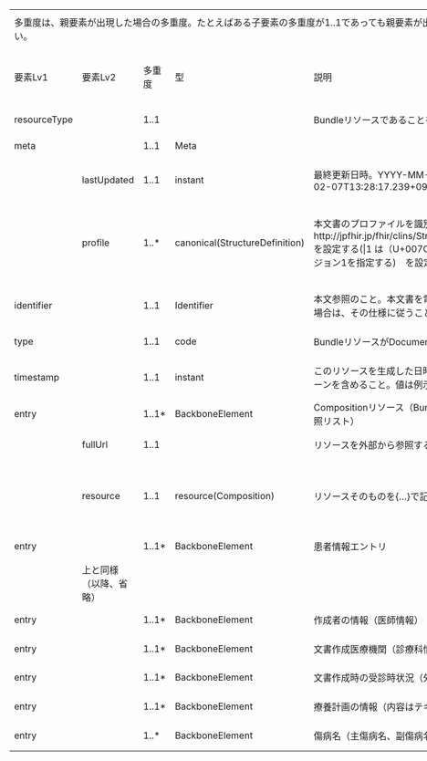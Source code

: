 <table border=0 cellpadding=0 cellspacing=0 width=1267 style='border-collapse:
 collapse;table-layout:fixed;width:950pt'>
 <col class=xl292 width=149 style='mso-width-source:userset;mso-width-alt:4096;
 width:112pt'>
 <col class=xl292 width=137 style='mso-width-source:userset;mso-width-alt:3766;
 width:103pt'>
 <col class=xl292 width=57 style='mso-width-source:userset;mso-width-alt:1572;
 width:43pt'>
 <col class=xl292 width=119 style='mso-width-source:userset;mso-width-alt:3254;
 width:89pt'>
 <col class=xl292 width=359 style='mso-width-source:userset;mso-width-alt:9837;
 width:269pt'>
 <col class=xl292 width=51 style='mso-width-source:userset;mso-width-alt:1389;
 width:38pt'>
 <col class=xl178 width=195 style='mso-width-source:userset;mso-width-alt:5339;
 width:146pt'>
 <col class=xl149 width=100 span=2 style='width:75pt'>
 <tr height=68 style='mso-height-source:userset;height:51.0pt'>
  <td colspan=7 height=68 class=xl331 align=left width=1067 style='height:51.0pt;
  width:800pt'><a name="Print_Area"><ruby>多重度<span style='display:none'><rt>タジュウド
  </rt></span></ruby>は、<ruby>親<span style='display:none'><rt>オヤ </rt></span></ruby><ruby>要素<span
  style='display:none'><rt>ヨウソ </rt></span></ruby>が<ruby>出現<span
  style='display:none'><rt>シュツゲン </rt></span></ruby>した<ruby>場合<span
  style='display:none'><rt>バアイ </rt></span></ruby>の<ruby>多重度<span
  style='display:none'><rt>タジュウド </rt></span></ruby>。たとえばある<ruby>子要素<span
  style='display:none'><rt>コヨウソ </rt></span></ruby>の<ruby>多重度<span
  style='display:none'><rt>タジュウド </rt></span></ruby>が1..1であっても<ruby>親要素<span
  style='display:none'><rt>オヤヨウソ </rt></span></ruby>が<ruby>出現<span
  style='display:none'><rt>シュツゲン </rt></span></ruby>しない<ruby>場合<span
  style='display:none'><rt>バアイ </rt></span></ruby>にはその<ruby>子要素<span
  style='display:none'><rt>コヨウソ </rt></span></ruby>は<ruby>出現<span
  style='display:none'><rt>シュツゲン </rt></span></ruby>しない。<ruby>逆<span
  style='display:none'><rt>ギャク </rt></span></ruby>に<ruby>親要素<span
  style='display:none'><rt>オヤヨウソ </rt></span></ruby>が<ruby>出現<span
  style='display:none'><rt>シュツゲン </rt></span></ruby>する<ruby>場合<span
  style='display:none'><rt>バアイ </rt></span></ruby>には、この<ruby>子要素<span
  style='display:none'><rt>コヨウソ </rt></span></ruby>は<ruby>出現<span
  style='display:none'><rt>シュツゲン </rt></span></ruby>しなければならない。</a></td>
  <td class=xl292 width=100 style='width:75pt'></td>
  <td class=xl292 width=100 style='width:75pt'></td>
 </tr>
 <tr height=101 style='height:76.0pt'>
  <td height=101 class=xl70 width=149 style='height:76.0pt;border-top:none;
  width:112pt'>要素Lv1</td>
  <td class=xl144 width=137 style='border-top:none;border-left:none;width:103pt'>要素Lv2</td>
  <td class=xl145 width=57 style='border-top:none;border-left:none;width:43pt'>多重度</td>
  <td class=xl144 width=119 style='border-top:none;border-left:none;width:89pt'>型</td>
  <td class=xl144 width=359 style='border-top:none;border-left:none;width:269pt'>説明</td>
  <td class=xl144 width=51 style='border-top:none;border-left:none;width:38pt'><ruby>固定値<span
  style='display:none'><rt class=font9>コテイチ</rt></span></ruby><br>
    <ruby>／<span style='display:none'><rt class=font9>レイジ</rt></span></ruby><ruby>例<span
  style='display:none'><rt class=font9>ジ</rt></span></ruby>示</td>
  <td class=xl146 width=195 style='border-top:none;border-left:none;width:146pt'><ruby>固定値<span
  style='display:none'><rt class=font9>コテイチ</rt></span></ruby> または<ruby>例示<span
  style='display:none'><rt class=font9>レイジ</rt></span></ruby></td>
  <td class=xl149></td>
  <td class=xl149></td>
 </tr>
 <tr height=48 style='mso-height-source:userset;height:36.0pt'>
  <td height=48 class=xl150 align=left width=149 style='height:36.0pt;
  border-top:none;width:112pt'>resourceType</td>
  <td class=xl76 width=137 style='border-top:none;border-left:none;width:103pt'>　</td>
  <td class=xl151 align=left width=57 style='border-top:none;border-left:none;
  width:43pt'>1..1</td>
  <td class=xl76 width=119 style='border-top:none;border-left:none;width:89pt'>　</td>
  <td class=xl142 width=359 style='border-top:none;border-left:none;width:269pt'>Bundleリソースであることを示す</td>
  <td class=xl76 align=left width=51 style='border-top:none;border-left:none;
  width:38pt'>固定値</td>
  <td class=xl148 width=195 style='border-top:none;border-left:none;width:146pt'>Bundle</td>
  <td class=xl149></td>
  <td class=xl149></td>
 </tr>
 <tr height=45 style='mso-height-source:userset;height:34.0pt'>
  <td height=45 class=xl150 align=left width=149 style='height:34.0pt;
  border-top:none;width:112pt'>meta</td>
  <td class=xl76 width=137 style='border-top:none;border-left:none;width:103pt'>　</td>
  <td class=xl151 align=left width=57 style='border-top:none;border-left:none;
  width:43pt'>1..1</td>
  <td class=xl76 align=left width=119 style='border-top:none;border-left:none;
  width:89pt'>Meta</td>
  <td class=xl142 width=359 style='border-top:none;border-left:none;width:269pt'>　</td>
  <td class=xl76 width=51 style='border-top:none;border-left:none;width:38pt'>　</td>
  <td class=xl148 width=195 style='border-top:none;border-left:none;width:146pt'>　</td>
  <td class=xl149></td>
  <td class=xl149></td>
 </tr>
 <tr height=75 style='mso-height-source:userset;height:56.0pt'>
  <td height=75 class=xl150 width=149 style='height:56.0pt;border-top:none;
  width:112pt'>　</td>
  <td class=xl76 align=left width=137 style='border-top:none;border-left:none;
  width:103pt'>lastUpdated</td>
  <td class=xl151 align=left width=57 style='border-top:none;border-left:none;
  width:43pt'>1..1</td>
  <td class=xl76 align=left width=119 style='border-top:none;border-left:none;
  width:89pt'>instant</td>
  <td class=xl142 width=359 style='border-top:none;border-left:none;width:269pt'>最終更新日時。YYYY-MM-DDThh:mm:ss.sss+zz:zz
  (例. 2015-02-07T13:28:17.239+09:00)</td>
  <td class=xl76 width=51 style='border-top:none;border-left:none;width:38pt'>　</td>
  <td class=xl148 width=195 style='border-top:none;border-left:none;width:146pt'>　</td>
  <td class=xl149></td>
  <td class=xl149></td>
 </tr>
 <tr height=144 style='mso-height-source:userset;height:108.0pt'>
  <td height=144 class=xl150 width=149 style='height:108.0pt;border-top:none;
  width:112pt'>　</td>
  <td class=xl76 align=left width=137 style='border-top:none;border-left:none;
  width:103pt'>profile</td>
  <td class=xl151 align=left width=57 style='border-top:none;border-left:none;
  width:43pt'>1..*</td>
  <td class=xl76 align=left width=119 style='border-top:none;border-left:none;
  width:89pt'>canonical(StructureDefinition)</td>
  <td class=xl142 width=359 style='border-top:none;border-left:none;width:269pt'>本文書のプロファイルを識別するURLとバージョンを指定する。<br>
    http://jpfhir.jp/fhir/clins/StructureDefinition/JP_Bundle_ePCS|1　を設定する(|1
  は（U+007C）パイプ（縦棒文字）と数字の1でバージョン1を指定する)　を設定する。</td>
  <td class=xl76 align=left width=51 style='border-top:none;border-left:none;
  width:38pt'>固定値</td>
  <td class=xl148 width=195 style='border-top:none;border-left:none;width:146pt'>&quot;http://jpfhir.jp/fhir/clins/StructureDefinition/JP_Bundle_ePCS&quot;</td>
  <td class=xl149></td>
  <td class=xl149></td>
 </tr>
 <tr height=76 style='height:57.0pt'>
  <td height=76 class=xl150 align=left width=149 style='height:57.0pt;
  border-top:none;width:112pt'>identifier</td>
  <td class=xl76 width=137 style='border-top:none;border-left:none;width:103pt'>　</td>
  <td class=xl151 align=left width=57 style='border-top:none;border-left:none;
  width:43pt'>1..1</td>
  <td class=xl76 align=left width=119 style='border-top:none;border-left:none;
  width:89pt'>Identifier</td>
  <td class=xl76 align=left width=359 style='border-top:none;border-left:none;
  width:269pt'>本文参照のこと。本文書を電子カルテ情報共有サービスに送信する場合は、その<ruby>仕様<span
  style='display:none'><rt>シヨウ </rt></span></ruby>に<ruby>従<span
  style='display:none'><rt>シタガウ </rt></span></ruby>うこと。</td>
  <td class=xl76 width=51 style='border-top:none;border-left:none;width:38pt'>　</td>
  <td class=xl148 width=195 style='border-top:none;border-left:none;width:146pt'>　</td>
  <td class=xl149></td>
  <td class=xl149></td>
 </tr>
 <tr height=51 style='height:38.0pt'>
  <td height=51 class=xl150 align=left width=149 style='height:38.0pt;
  border-top:none;width:112pt'>type</td>
  <td class=xl76 width=137 style='border-top:none;border-left:none;width:103pt'>　</td>
  <td class=xl151 align=left width=57 style='border-top:none;border-left:none;
  width:43pt'>1..1</td>
  <td class=xl76 align=left width=119 style='border-top:none;border-left:none;
  width:89pt'>code</td>
  <td class=xl76 align=left width=359 style='border-top:none;border-left:none;
  width:269pt'>BundleリソースがDocumentタイプであることを示す</td>
  <td class=xl76 align=left width=51 style='border-top:none;border-left:none;
  width:38pt'>固定値</td>
  <td class=xl148 width=195 style='border-top:none;border-left:none;width:146pt'>document</td>
  <td class=xl149></td>
  <td class=xl149></td>
 </tr>
 <tr height=75 style='mso-height-source:userset;height:56.0pt'>
  <td height=75 class=xl150 align=left width=149 style='height:56.0pt;
  border-top:none;width:112pt'>timestamp</td>
  <td class=xl76 width=137 style='border-top:none;border-left:none;width:103pt'>　</td>
  <td class=xl151 align=left width=57 style='border-top:none;border-left:none;
  width:43pt'>1..1</td>
  <td class=xl76 align=left width=119 style='border-top:none;border-left:none;
  width:89pt'>instant</td>
  <td class=xl76 align=left width=359 style='border-top:none;border-left:none;
  width:269pt'>このリソースを生成した日時。時刻の精度はミリ秒とし、タイムゾーンを含めること。値は例示。</td>
  <td class=xl76 align=left width=51 style='border-top:none;border-left:none;
  width:38pt'>例示</td>
  <td class=xl148 width=195 style='border-top:none;border-left:none;width:146pt'>2021-02-01T13:28:17.239+09:00</td>
  <td class=xl149></td>
  <td class=xl149></td>
 </tr>
 <tr height=51 style='height:38.0pt'>
  <td height=51 class=xl150 align=left width=149 style='height:38.0pt;
  border-top:none;width:112pt'>entry</td>
  <td class=xl76 width=137 style='border-top:none;border-left:none;width:103pt'>　</td>
  <td class=xl151 align=left width=57 style='border-top:none;border-left:none;
  width:43pt'>1..1*</td>
  <td class=xl76 align=left width=119 style='border-top:none;border-left:none;
  width:89pt'>BackboneElement</td>
  <td class=xl76 align=left width=359 style='border-top:none;border-left:none;
  width:269pt'>Compositionリソース（Bundleに含まれる全リソースエントリの参照リスト）</td>
  <td class=xl76 width=51 style='border-top:none;border-left:none;width:38pt'>　</td>
  <td class=xl148 width=195 style='border-top:none;border-left:none;width:146pt'>Compositionリソース(JP_Composition_<font
  class="font35">ePCS</font><font class="font26">)</font></td>
  <td class=xl149></td>
  <td class=xl149></td>
 </tr>
 <tr height=55 style='mso-height-source:userset;height:41.0pt'>
  <td height=55 class=xl150 width=149 style='height:41.0pt;border-top:none;
  width:112pt'>　</td>
  <td class=xl149 align=left>fullUrl</td>
  <td class=xl151 align=left width=57 style='border-top:none;width:43pt'>1..1</td>
  <td class=xl76 width=119 style='border-top:none;border-left:none;width:89pt'>　</td>
  <td class=xl76 align=left width=359 style='border-top:none;border-left:none;
  width:269pt'>リソースを<ruby>外部<span style='display:none'><rt>ガイブ </rt></span></ruby>から<ruby>参照<span
  style='display:none'><rt>サンショウ </rt></span></ruby>するためのURL形式のUU<ruby>ID<span
  style='display:none'><rt>ケイシキ </rt></span></ruby></td>
  <td class=xl76 width=51 style='border-top:none;border-left:none;width:38pt'>　</td>
  <td class=xl148 width=195 style='border-top:none;border-left:none;width:146pt'>　</td>
  <td class=xl149></td>
  <td class=xl149></td>
 </tr>
 <tr height=125 style='mso-height-source:userset;height:94.0pt'>
  <td height=125 class=xl150 width=149 style='height:94.0pt;border-top:none;
  width:112pt'>　</td>
  <td class=xl76 align=left width=137 style='border-left:none;width:103pt'>resource</td>
  <td class=xl151 align=left width=57 style='border-top:none;border-left:none;
  width:43pt'>1..1</td>
  <td class=xl76 align=left width=119 style='border-top:none;border-left:none;
  width:89pt'>resource(Composition)</td>
  <td class=xl76 align=left width=359 style='border-top:none;border-left:none;
  width:269pt'>リソースそのものを{…}で<ruby>記述<span style='display:none'><rt>キジュツ </rt></span></ruby>する。</td>
  <td class=xl76 align=left width=51 style='border-top:none;border-left:none;
  width:38pt'>例示</td>
  <td class=xl148 width=195 style='border-top:none;border-left:none;width:146pt'>{&quot;resourceType&quot;:
  &quot;Composition&quot;,<br>
    &quot;id&quot; : &quot;compositionPCSExample01Inline&quot;,… }</td>
  <td class=xl149></td>
  <td class=xl149></td>
 </tr>
 <tr height=51 style='height:38.0pt'>
  <td height=51 class=xl150 align=left width=149 style='height:38.0pt;
  border-top:none;width:112pt'>entry</td>
  <td class=xl76 width=137 style='border-top:none;border-left:none;width:103pt'>　</td>
  <td class=xl151 align=left width=57 style='border-top:none;border-left:none;
  width:43pt'>1..1*</td>
  <td class=xl76 align=left width=119 style='border-top:none;border-left:none;
  width:89pt'>BackboneElement</td>
  <td class=xl76 align=left width=359 style='border-top:none;border-left:none;
  width:269pt'>患者情報エントリ</td>
  <td class=xl76 width=51 style='border-top:none;border-left:none;width:38pt'>　</td>
  <td class=xl148 width=195 style='border-top:none;border-left:none;width:146pt'>Patientリソース(JP_Patient_eCS)</td>
  <td class=xl149></td>
  <td class=xl149></td>
 </tr>
 <tr height=51 style='mso-height-source:userset;height:38.0pt'>
  <td height=51 class=xl150 width=149 style='height:38.0pt;border-top:none;
  width:112pt'>　</td>
  <td class=xl76 align=left width=137 style='border-top:none;border-left:none;
  width:103pt'><ruby>上<span style='display:none'><rt>ウエ </rt></span></ruby>と<ruby>同様<span
  style='display:none'><rt>ドウヨウ </rt></span></ruby>（<ruby>以降<span
  style='display:none'><rt>イコウ </rt></span></ruby>、<ruby>省略<span
  style='display:none'><rt>ショウリャク </rt></span></ruby>）</td>
  <td class=xl151 width=57 style='border-top:none;border-left:none;width:43pt'>　</td>
  <td class=xl76 width=119 style='border-top:none;border-left:none;width:89pt'>　</td>
  <td class=xl76 width=359 style='border-top:none;border-left:none;width:269pt'>　</td>
  <td class=xl76 width=51 style='border-top:none;border-left:none;width:38pt'>　</td>
  <td class=xl148 width=195 style='border-top:none;border-left:none;width:146pt'>　</td>
  <td class=xl149></td>
  <td class=xl149></td>
 </tr>
 <tr height=51 style='height:38.0pt'>
  <td height=51 class=xl150 align=left width=149 style='height:38.0pt;
  border-top:none;width:112pt'>entry</td>
  <td class=xl76 width=137 style='border-top:none;border-left:none;width:103pt'>　</td>
  <td class=xl151 align=left width=57 style='border-top:none;border-left:none;
  width:43pt'>1..1*</td>
  <td class=xl76 align=left width=119 style='border-top:none;border-left:none;
  width:89pt'>BackboneElement</td>
  <td class=xl76 align=left width=359 style='border-top:none;border-left:none;
  width:269pt'>作成者の情報（医師情報）</td>
  <td class=xl76 width=51 style='border-top:none;border-left:none;width:38pt'>　</td>
  <td class=xl148 width=195 style='border-top:none;border-left:none;width:146pt'>Practitionerリソース(JP_Practitioner_eCS)</td>
  <td class=xl149></td>
  <td class=xl149></td>
 </tr>
 <tr height=51 style='height:38.0pt'>
  <td height=51 class=xl150 align=left width=149 style='height:38.0pt;
  border-top:none;width:112pt'>entry</td>
  <td class=xl76 width=137 style='border-top:none;border-left:none;width:103pt'>　</td>
  <td class=xl151 align=left width=57 style='border-top:none;border-left:none;
  width:43pt'>1..1*</td>
  <td class=xl76 align=left width=119 style='border-top:none;border-left:none;
  width:89pt'>BackboneElement</td>
  <td class=xl76 align=left width=359 style='border-top:none;border-left:none;
  width:269pt'>文書作成医療機関（診療科情報を拡張に含む）</td>
  <td class=xl76 width=51 style='border-top:none;border-left:none;width:38pt'>　</td>
  <td class=xl148 width=195 style='border-top:none;border-left:none;width:146pt'>Organizationリソース(JP_Organization_eCS)</td>
  <td class=xl149></td>
  <td class=xl149></td>
 </tr>
 <tr height=51 style='height:38.0pt'>
  <td height=51 class=xl150 align=left width=149 style='height:38.0pt;
  border-top:none;width:112pt'>entry</td>
  <td class=xl76 width=137 style='border-top:none;border-left:none;width:103pt'>　</td>
  <td class=xl151 align=left width=57 style='border-top:none;border-left:none;
  width:43pt'>1..1*</td>
  <td class=xl76 align=left width=119 style='border-top:none;border-left:none;
  width:89pt'>BackboneElement</td>
  <td class=xl76 align=left width=359 style='border-top:none;border-left:none;
  width:269pt'>文書作成時の受診時状況（外来、入院の区分）</td>
  <td class=xl76 width=51 style='border-top:none;border-left:none;width:38pt'>　</td>
  <td class=xl148 width=195 style='border-top:none;border-left:none;width:146pt'>Encounterリソース(JP_Encounter_eCS)</td>
  <td class=xl149></td>
  <td class=xl149></td>
 </tr>
 <tr height=51 style='height:38.0pt'>
  <td height=51 class=xl150 align=left width=149 style='height:38.0pt;
  border-top:none;width:112pt'>entry</td>
  <td class=xl76 width=137 style='border-top:none;border-left:none;width:103pt'>　</td>
  <td class=xl151 align=left width=57 style='border-top:none;border-left:none;
  width:43pt'>1..1*</td>
  <td class=xl76 align=left width=119 style='border-top:none;border-left:none;
  width:89pt'>BackboneElement</td>
  <td class=xl76 align=left width=359 style='border-top:none;border-left:none;
  width:269pt'>療養計画の情報（内容はテキストで記述）</td>
  <td class=xl76 width=51 style='border-top:none;border-left:none;width:38pt'>　</td>
  <td class=xl148 width=195 style='border-top:none;border-left:none;width:146pt'>CarePlanリソース(JP_CarePlan_<font
  class="font35">ePCS</font><font class="font26">)</font></td>
  <td class=xl149></td>
  <td class=xl149></td>
 </tr>
 <tr height=52 style='height:39.0pt'>
  <td height=52 class=xl177 align=left width=149 style='height:39.0pt;
  border-top:none;width:112pt'>entry</td>
  <td class=xl77 width=137 style='border-top:none;border-left:none;width:103pt'>　</td>
  <td class=xl268 align=left width=57 style='border-top:none;border-left:none;
  width:43pt'>1..*</td>
  <td class=xl77 align=left width=119 style='border-top:none;border-left:none;
  width:89pt'>BackboneElement</td>
  <td class=xl77 align=left width=359 style='border-top:none;border-left:none;
  width:269pt'>傷病名（主傷病名、副傷病名の別情報を含む）</td>
  <td class=xl77 width=51 style='border-top:none;border-left:none;width:38pt'>　</td>
  <td class=xl93 width=195 style='border-top:none;border-left:none;width:146pt'>Conditionリソース(JP_Condition_eCS)</td>
  <td class=xl149></td>
  <td class=xl149></td>
 </tr>

</table>